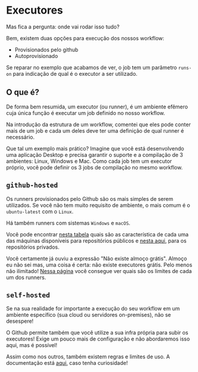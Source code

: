 # Executores

Mas fica a pergunta: onde vai rodar isso tudo?

Bem, existem duas opções para execução dos nossos workflow:
- Provisionados pelo github
- Autoprovisionado

Se reparar no exemplo que acabamos de ver, o job tem um parâmetro `runs-on` para indicação de qual é o executor a ser utilizado.

## O que é?

De forma bem resumida, um executor (ou runner), é um ambiente efêmero cuja única função é executar um job definido no nosso workflow.

Na introdução da estrutura de um workflow, comentei que eles pode conter mais de um job e cada um deles deve ter uma definição de qual runner é necessário.

Que tal um exemplo mais prático? Imagine que você está desenvolvendo uma aplicação Desktop e precisa garantir o suporte e a compilação de 3 ambientes: Linux, Windows e Mac. Como cada job tem um executor próprio, você pode definir os 3 jobs de compilação no mesmo workflow.

## `github-hosted`

Os runners provisionados pelo Github são os mais simples de serem utilizados.
Se você não tem muito requisito de ambiente, o mais comum é o `ubuntu-latest` com o `Linux`.

Há também runners com sistemas `Windows` e `macOS`.

Você pode encontrar [nesta tabela](https://docs.github.com/pt/actions/using-github-hosted-runners/about-github-hosted-runners/about-github-hosted-runners#executores-padr%C3%A3o-para-reposit%C3%B3rios-p%C3%BAblicos-hospedados-em-github) quais são as característica de cada uma das máquinas disponíveis para repositórios públicos e [nesta aqui](https://docs.github.com/pt/actions/using-github-hosted-runners/about-github-hosted-runners/about-github-hosted-runners#executores-padr%C3%A3o-hospedados-no-github-para--reposit%C3%B3rios-privados), para os repositórios privados.

Você certamente já ouviu a expressão "Não existe almoço grátis". Almoço eu não sei mas, uma coisa é certa: não existe executores grátis. Pelo menos não ilimitado! [Nessa página](https://docs.github.com/pt/actions/administering-github-actions/usage-limits-billing-and-administration#usage-limits) você consegue ver quais são os limites de cada um dos runners.

## `self-hosted`

Se na sua realidade for importante a execução do seu workflow em um ambiente específico (sua cloud ou servidores on-premises), não se desespere!

O Github permite também que você utilize a sua infra própria para subir os executores! Exige um pouco mais de configuração e não abordaremos isso aqui, mas é possível!

Assim como nos outros, também existem regras e limites de uso. A documentação está [aqui](https://docs.github.com/pt/actions/hosting-your-own-runners/managing-self-hosted-runners/about-self-hosted-runners#usage-limits), caso tenha curiosidade!
